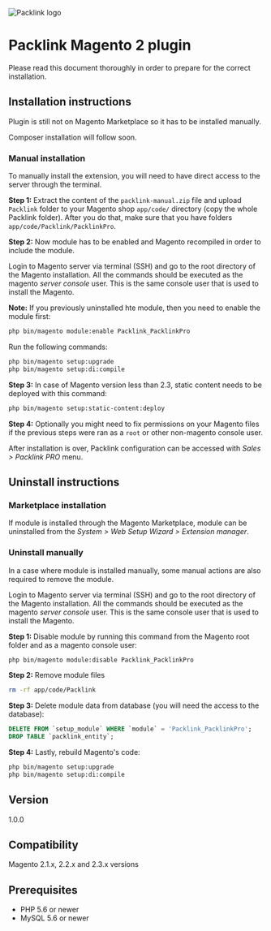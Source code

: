 ![Packlink logo](https://pro.packlink.es/public-assets/common/images/icons/packlink.svg)

# Packlink Magento 2 plugin

Please read this document thoroughly in order to prepare for the correct installation.
 
## Installation instructions
Plugin is still not on Magento Marketplace so it has to be installed manually.

Composer installation will follow soon.

### Manual installation
To manually install the extension, you will need to have direct access to the server through the terminal.

**Step 1:** 
Extract the content of the `packlink-manual.zip` file and 
upload `Packlink` folder to your Magento shop `app/code/` directory 
(copy the whole Packlink folder). After you do that, make sure that you have folders `app/code/Packlink/PacklinkPro`.

**Step 2:** Now module has to be enabled and Magento recompiled in order to include the module.

Login to Magento server via terminal (SSH) and go to the root directory of the Magento installation. 
All the commands should be executed as the magento _server console_ user. 
This is the same console user that is used to install the Magento. 

**Note:** If you previously uninstalled hte module, then you need to enable the module first:
```bash
php bin/magento module:enable Packlink_PacklinkPro

```

Run the following commands:
```bash
php bin/magento setup:upgrade
php bin/magento setup:di:compile
```

**Step 3:** In case of Magento version less than 2.3, static content needs to be deployed with this command:
```bash
php bin/magento setup:static-content:deploy
```

**Step 4:** Optionally you might need to fix permissions on your Magento files if
the previous steps were ran as a `root` or other non-magento console user. 

After installation is over, Packlink configuration can be accessed with _Sales > Packlink PRO_ menu.

## Uninstall instructions
### Marketplace installation
If module is installed through the Magento Marketplace, module can be uninstalled
from the _System > Web Setup Wizard > Extension manager_.

### Uninstall manually
In a case where module is installed manually, some manual actions are also required to remove the module.

Login to Magento server via terminal (SSH) and go to the root directory of the Magento installation. 
All the commands should be executed as the magento _server console_ user. 
This is the same console user that is used to install the Magento. 

**Step 1:** Disable module by running this command from the Magento root folder and as a magento console user:
```bash
php bin/magento module:disable Packlink_PacklinkPro
```

**Step 2:** Remove module files
```bash
rm -rf app/code/Packlink
```

**Step 3:** Delete module data from database (you will need the access to the database):
```sql
DELETE FROM `setup_module` WHERE `module` = 'Packlink_PacklinkPro';
DROP TABLE `packlink_entity`;
```

**Step 4:** Lastly, rebuild Magento's code:
```bash
php bin/magento setup:upgrade
php bin/magento setup:di:compile
```

## Version
1.0.0

## Compatibility
Magento 2.1.x, 2.2.x and 2.3.x versions

## Prerequisites
- PHP 5.6 or newer
- MySQL 5.6 or newer
